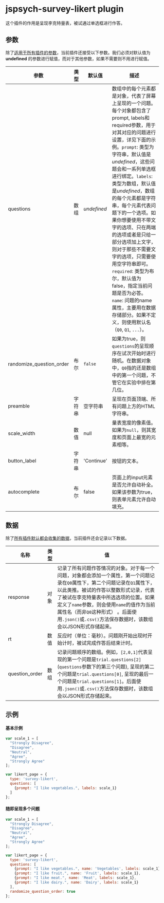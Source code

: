 # jspsych-survey-likert plugin

这个插件的作用是呈现李克特量表，被试通过单选框进行作答。

## 参数

除了[适用于所有插件的参数](/overview/plugins.html#parameters-available-in-all-plugins)，当前插件还接受以下参数。我们必须对默认值为 **undefined** 的参数进行赋值，而对于其他参数，如果不需要则不用进行赋值。

参数 | 类型 | 默认值 | 描述 
----------|------|---------------|------------
questions | 数组 | *undefined* | 数组中的每个元素都是对象，代表了屏幕上呈现的一个问题。每个对象都包含了prompt, labels和required参数，用于对其对应的问题进行设置，详见下面的示例。`prompt`: 类型为字符串，默认值是*undefined*，这些问题会和一系列单选框进行绑定。`labels`: 类型为数组，默认值是*undefined*，数组的每个元素都是字符串，每个元素代表问题下的一个选项。如果你想要使用不带文字的选项、只在两端的选项或者是只给一部分选项加上文字，则对于那些不需要文字的选项，只需要使用空字符串即可。`required`: 类型为布尔，默认值为false，指定当前问题是否为必答。`name`: 问题的name属性，主要用在数据存储部分。如果不定义，则使用默认名（`Q0`, `Q1`, `...`）。 
randomize_question_order | 布尔 | `false` | 如果为true，则`questions`的呈现顺序在试次开始时进行随机。在数据对象中，`Q0`指的还是数组中的第一个问题，不管它在实验中排在第几位。 
preamble | 字符串 | 空字符串 | 呈现在页面顶端、所有问题上方的HTML字符串。 
scale_width | 数值 | null | 量表宽度的像素值。如果为`null`，则其宽度和页面上最宽的元素相等。 
button_label | 字符串 |  'Continue' | 按钮的文本。 
autocomplete | 布尔 | false | 页面上的input元素是否允许自动补全。如果该参数为true，则表单元素允许自动填充。 

## 数据

除了[所有插件默认都会收集的数据](/overview/plugins.html#data-collected-by-all-plugins)，当前插件还会记录以下数据。

名称 | 类型 | 值 
-----|------|------
response | 对象 | 记录了所有问题作答情况的对象。对于每一个问题，对象都会添加一个属性，第一个问题记录在`Q0`属性下，第二个问题记录在`Q1`属性下，以此类推。被试的作答以整数形式记录，代表了被试在李克特量表中所选选项的位置。如果定义了`name`参数，则会使用`name`的值作为当前属性名（而非`Q0`这种形式） 。后面使用`.json()`或`.csv()`方法保存数据时，该数组会以JSON形式存储起来。 
rt | 数值 | 反应时（单位：毫秒）。问题刚开始出现时开始计时，被试完成作答后结束计时。 
question_order | 数组 | 记录问题顺序的数组。例如，`[2,0,1]`代表呈现的第一个问题是`trial.questions[2]` (`questions`参数下的第三个问题), 呈现的第二个问题是`trial.questions[0]`, 呈现的最后一个问题是`trial.questions[1]`。后面使用`.json()`或`.csv()`方法保存数据时，该数组会以JSON形式存储起来。 

## 示例

#### 基本示例

```javascript
var scale_1 = [
  "Strongly Disagree", 
  "Disagree", 
  "Neutral", 
  "Agree", 
  "Strongly Agree"
];

var likert_page = {
  type: 'survey-likert',
  questions: [
    {prompt: "I like vegetables.", labels: scale_1}
  ]
};
```

#### 随即呈现多个问题

```javascript
var scale_1 = [
  "Strongly Disagree", 
  "Disagree", 
  "Neutral", 
  "Agree", 
  "Strongly Agree"
];

var likert_page = {
  type: 'survey-likert',
  questions: [
    {prompt: "I like vegetables.", name: 'Vegetables', labels: scale_1},
    {prompt: "I like fruit.", name: 'Fruit', labels: scale_1},
    {prompt: "I like meat.", name: 'Meat', labels: scale_1},
    {prompt: "I like dairy.", name: 'Dairy', labels: scale_1}
  ],
  randomize_question_order: true
};
```
